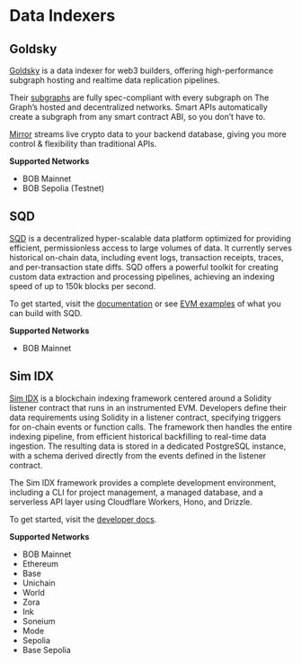 # Data Indexers

## Goldsky

[Goldsky](https://goldsky.com/) is a data indexer for web3 builders, offering high-performance subgraph hosting and realtime data replication pipelines.

Their [subgraphs](https://goldsky.com/products/subgraphs) are fully spec-compliant with every subgraph on The Graph’s hosted and decentralized networks. Smart APIs automatically create a subgraph from any smart contract ABI, so you don’t have to.

[Mirror](https://goldsky.com/products/mirror) streams live crypto data to your backend database, giving you more control & flexibility than traditional APIs.

**Supported Networks**

- BOB Mainnet
- BOB Sepolia (Testnet)

## SQD

[SQD](https://sqd.dev/) is a decentralized hyper-scalable data platform optimized for providing efficient, permissionless access to large volumes of data. It currently serves historical on-chain data, including event logs, transaction receipts, traces, and per-transaction state diffs. SQD offers a powerful toolkit for creating custom data extraction and processing pipelines, achieving an indexing speed of up to 150k blocks per second.

To get started, visit the [documentation](https://docs.sqd.dev/) or see [EVM examples](https://github.com/subsquid-labs/squid-evm-examples) of what you can build with SQD.

**Supported Networks**

- BOB Mainnet

## Sim IDX

[Sim IDX](https://sim.dune.com/) is a blockchain indexing framework centered around a Solidity listener contract that runs in an instrumented EVM. Developers define their data requirements using Solidity in a listener contract, specifying triggers for on-chain events or function calls. The framework then handles the entire indexing pipeline, from efficient historical backfilling to real-time data ingestion. The resulting data is stored in a dedicated PostgreSQL instance, with a schema derived directly from the events defined in the listener contract.

The Sim IDX framework provides a complete development environment, including a CLI for project management, a managed database, and a serverless API layer using Cloudflare Workers, Hono, and Drizzle.

To get started, visit the [developer docs](https://docs.sim.dune.com/idx).

**Supported Networks**

- BOB Mainnet
- Ethereum
- Base
- Unichain
- World
- Zora
- Ink
- Soneium
- Mode
- Sepolia
- Base Sepolia